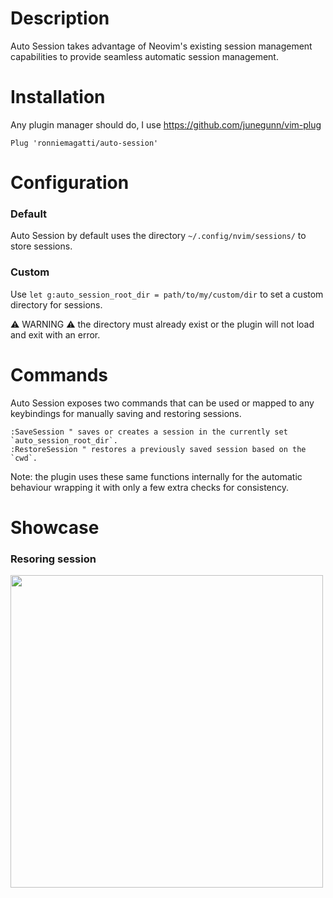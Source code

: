 # Description
Auto Session takes advantage of Neovim's existing session management capabilities to provide seamless automatic session management.

# Installation
Any plugin manager should do, I use https://github.com/junegunn/vim-plug

`Plug 'ronniemagatti/auto-session'`

# Configuration

### Default
Auto Session by default uses the directory `~/.config/nvim/sessions/` to store sessions.

### Custom
Use `let g:auto_session_root_dir = path/to/my/custom/dir` to set a custom directory for sessions.

:warning: WARNING :warning: the directory must already exist or the plugin will not load and exit with an error.

# Commands
Auto Session exposes two commands that can be used or mapped to any keybindings for manually saving and restoring sessions.
```vimscript
:SaveSession " saves or creates a session in the currently set `auto_session_root_dir`.
:RestoreSession " restores a previously saved session based on the `cwd`.
```
Note: the plugin uses these same functions internally for the automatic behaviour wrapping it with only a few extra checks for consistency.

# Showcase
### Resoring session
<img src="https://media.giphy.com/media/Tjpevf5WuXPwgHxiBi/giphy.gif" width=500 />
